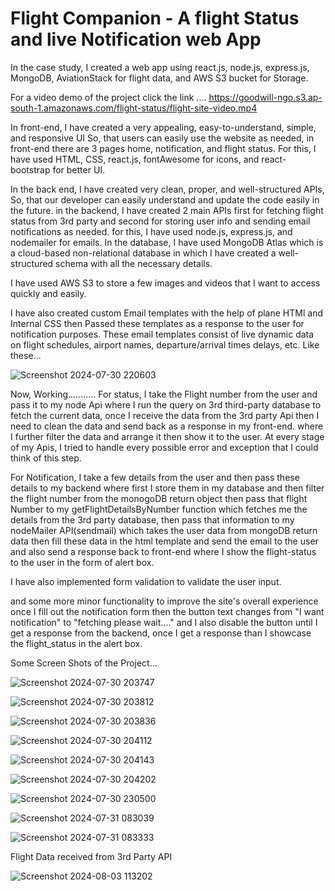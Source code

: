 # Flight Companion - A flight Status and live Notification web App
In the case study, I created a web app using react.js, node.js, express.js, MongoDB, AviationStack for flight data, and AWS S3 bucket for Storage. 

For a video demo of the project click the link ....
https://goodwill-ngo.s3.ap-south-1.amazonaws.com/flight-status/flight-site-video.mp4

In front-end, I have created a very appealing, easy-to-understand, simple, and responsive UI So, that users can easily use the website as needed, in front-end there are 3 pages home, notification, and flight status. For this, I have used HTML, CSS, react.js, fontAwesome for icons, and react-bootstrap for better UI. 

In the back end, I have created very clean, proper, and well-structured APIs, So, that our developer can easily understand and update the code easily in the future. in the backend, I have created 2 main APIs first for fetching flight status from 3rd party and second for storing user info and sending email notifications as needed. for this, I have used node.js, express.js, and nodemailer for emails.
In the database, I have used MongoDB Atlas which is a cloud-based non-relational database in which I have created a well-structured schema with all the necessary details. 

I have used AWS S3 to store a few images and videos that I want to access quickly and easily.

I have also created custom Email templates with the help of plane HTMl and Internal CSS then Passed these templates as a response to the user for notification purposes. These email templates consist of live dynamic data on flight schedules, airport names, departure/arrival times delays, etc. 
Like these...

![Screenshot 2024-07-30 220603](https://github.com/user-attachments/assets/be2b9e90-1a3a-49d4-9c48-a37c84ca0a67)

Now, Working...........
For status, I take the Flight number from the user and pass it to my node Api where I run the query on 3rd third-party database to fetch the current data, once I receive the data from the 3rd party Api then I need to clean the data and send back as a response in my front-end. where I further filter the data and arrange it then show it to the user. At every stage of my Apis, I tried to handle every possible error and exception that I could think of this step. 

For Notification, I take a few details from the user and then pass these details to my backend where first I store them in my database and then filter the flight number from the monogoDB return object then pass that flight Number to my getFlightDetailsByNumber function which fetches me the details from the 3rd party database, then pass that information to my nodeMailer API(sendmail) which takes the user data from mongoDB return data then fill these data in the html template and send the email to the user and also send a response back to front-end where I show the flight-status to the user in the form of alert box.

I have also implemented form validation to validate the user input.

and some more minor functionality to improve the site's overall experience once I fill out the notification form then the button text changes from "I want notification" to "fetching please wait...." and I also disable the button until I get a response from the backend, once I get a response than I showcase the flight_status in the alert box.

Some Screen Shots of the Project...

![Screenshot 2024-07-30 203747](https://github.com/user-attachments/assets/fc9531d9-d45a-4906-9415-cf0d73a12aa9)

![Screenshot 2024-07-30 203812](https://github.com/user-attachments/assets/e7cc18de-ee8c-48e1-90fd-a7b0a0bf4c6c)

![Screenshot 2024-07-30 203836](https://github.com/user-attachments/assets/a26aa30f-6399-487b-8113-31da5aa143c7)

![Screenshot 2024-07-30 204112](https://github.com/user-attachments/assets/29cfbda1-9b55-4f05-a03e-b27067e579f9)

![Screenshot 2024-07-30 204143](https://github.com/user-attachments/assets/e1a19cbc-3421-40c7-9c6a-beeea6d30c6a)

![Screenshot 2024-07-30 204202](https://github.com/user-attachments/assets/c6b7f1b0-525e-4c43-b224-10e8d09f13ef)

![Screenshot 2024-07-30 230500](https://github.com/user-attachments/assets/f42573c4-93e2-4b7d-98a7-571b81244344)

![Screenshot 2024-07-31 083039](https://github.com/user-attachments/assets/3de1d34f-a261-4450-8db5-9d7c360cae22)

![Screenshot 2024-07-31 083333](https://github.com/user-attachments/assets/7e798c1d-539c-4f86-9578-51f85296ea5d)

Flight Data received from 3rd Party API

![Screenshot 2024-08-03 113202](https://github.com/user-attachments/assets/c7887a18-b473-435f-82cf-5a4839eb8ff3)



